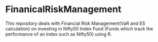# FinanicalRiskManagement
This repository deals with Financial Risk Management(VaR and ES calculation) on investing in Nifty50 Index Fund (Funds which track the performance of an index such as Nifty50) using R.
